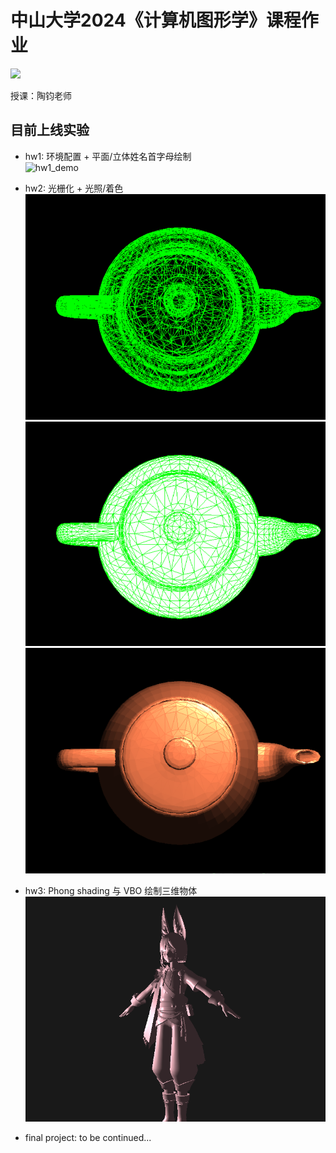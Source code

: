 # 中山大学2024《计算机图形学》课程作业

 ![](https://img.shields.io/badge/platform-windows-brightgreen.svg)

授课：陶钧老师

## 目前上线实验

- hw1: 环境配置 + 平面/立体姓名首字母绘制<br>
  ![hw1_demo](hw1/assets/hw1_demo.gif)<br>
  
- hw2: 光栅化 + 光照/着色<br>
  ![hw2_demo_1](hw2/assets/DDA_teapot_7657.png)
  ![hw2_demo_2](hw2/assets/edge_walking_teapot_7657.png)
  ![hw2_demo_3](hw2/assets/Blinn-Phong_teapot_7657.png)<br>

- hw3: Phong shading 与 VBO 绘制三维物体<br>
  ![hw3_demo_1](hw3/assets/tighnari.png)<br>
- final project: to be continued...
  <br>
